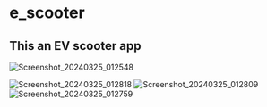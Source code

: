 # e_scooter
## This an EV scooter app

![Screenshot_20240325_012548](https://github.com/thedev97/e_scooter/assets/67691564/edd0c3a0-3551-49ee-95c4-9b76a4816b56)

![Screenshot_20240325_012818](https://github.com/thedev97/e_scooter/assets/67691564/08d69ded-3477-4b17-841f-2c110f4bc162)
![Screenshot_20240325_012809](https://github.com/thedev97/e_scooter/assets/67691564/8eabcfa9-abee-4692-8716-85730aca9fdb)
![Screenshot_20240325_012759](https://github.com/thedev97/e_scooter/assets/67691564/c2c862fe-357f-4e94-b448-8bb445ef779b)
